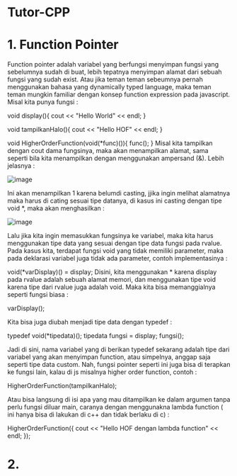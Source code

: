 # Tutor-CPP

# 1. Function Pointer
Function pointer adalah variabel yang berfungsi menyimpan fungsi yang sebelumnya sudah di buat, lebih tepatnya menyimpan alamat dari sebuah fungsi yang sudah exist. Atau jika teman teman sebeumnya pernah menggunakan bahasa yang dynamically typed language, maka teman teman mungkin familiar dengan konsep function expression pada javascript. Misal kita punya fungsi :

void display(){
    cout << "Hello World" << endl;
}

void tampilkanHalo(){
    cout << "Hello HOF" << endl;
}

void HigherOrderFunction(void(*func)()){
    func();
}
Misal kita tampilkan dengan cout dama fungsinya, maka akan menampilkan alamat, sama seperti bila kita menampilkan dengan menggunakan ampersand (&). 
Lebih jelasnya : 
  
![image](https://github.com/user-attachments/assets/028d430a-4728-43cb-9dbc-e342123624a2)

Ini akan menampilkan 1 karena belumdi casting, jjika ingin melihat alamatnya maka harus di cating sesuai tipe datanya, di kasus ini casting dengan tipe void *, maka akan menghasilkan :
  
![image](https://github.com/user-attachments/assets/f994371e-6a1d-4442-b0e5-6b7adcb8472f)

Lalu jika kita ingin memasukkan fungsinya ke variabel, maka kita harus menggunakan tipe data yang sesuai dengan tipe data fungsi pada rvalue. Pada kasus kita, terdapat fungsi void yang tidak memiliki parameter, maka pada deklarasi variabel juga tidak ada parameter, contoh implementasinya :

void(*varDisplay)() = display;
Disini, kita menggunakan * karena display pada rvalue adalah sebuah alamat memori, dan menggunakan tipe void karena tipe dari rvalue juga adalah void.
Maka kita bisa memanggialnya seperti fungsi biasa :

varDisplay();

Kita bisa juga diubah menjadi tipe data dengan typedef :

typedef void(*tipedata)();
tipedata fungsi = display;
fungsi();

Jadi di sini, nama variabel yang di berikan typedef sekarang adalah tipe dari variabel yang akan menyimpan function, atau simpelnya, anggap saja seperti tipe data custom. Nah, fungsi pointer seperti ini juga bisa di terapkan ke fungsi lain, kalau di js misalnya higher order function, contoh : 

HigherOrderFunction(tampilkanHalo);

Atau bisa langsung di isi apa yang mau ditampilkan ke dalam argumen tanpa perlu fungsi diluar main, caranya dengan menggunakna lambda function ( ini hanya bisa di lakukan di c++ dan tidak  berlaku di c) :
  
HigherOrderFunction([](){ cout << "Hello HOF dengan lambda function" << endl; });

# 2. 

